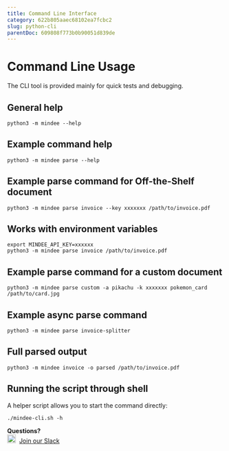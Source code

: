 ```yaml
---
title: Command Line Interface
category: 622b805aaec68102ea7fcbc2
slug: python-cli
parentDoc: 609808f773b0b90051d839de
---
```

# Command Line Usage

The CLI tool is provided mainly for quick tests and debugging.

## General help

```shell
python3 -m mindee --help
```

## Example command help

```shell
python3 -m mindee parse --help
```

## Example parse command for Off-the-Shelf document

```shell
python3 -m mindee parse invoice --key xxxxxxx /path/to/invoice.pdf
```

## Works with environment variables

```shell
export MINDEE_API_KEY=xxxxxx
python3 -m mindee parse invoice /path/to/invoice.pdf
```

## Example parse command for a custom document

```shell
python3 -m mindee parse custom -a pikachu -k xxxxxxx pokemon_card /path/to/card.jpg
```

## Example async parse command

```shell
python3 -m mindee parse invoice-splitter 
```


## Full parsed output

```shell
python3 -m mindee invoice -o parsed /path/to/invoice.pdf
```

## Running the script through shell

A helper script allows you to start the command directly:

```shell
./mindee-cli.sh -h
```


**Questions?**  
<img alt="Slack Logo Icon" style="display:inline!important" src="https://files.readme.io/5b83947-Slack.png" width="20" height="20">  [Join our Slack](https://join.slack.com/t/mindee-community/shared_invite/zt-2d0ds7dtz-DPAF81ZqTy20chsYpQBW5g)

